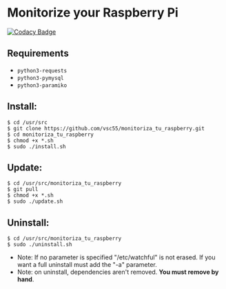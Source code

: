 # Monitorize your Raspberry Pi

[![Codacy Badge](https://api.codacy.com/project/badge/Grade/22be071ac81842888561769423f492e8)](https://app.codacy.com/app/vsc55/monitoriza_tu_raspberry?utm_source=github.com&utm_medium=referral&utm_content=vsc55/monitoriza_tu_raspberry&utm_campaign=Badge_Grade_Dashboard)


## Requirements
* `python3-requests`
* `python3-pymysql`
* `python3-paramiko`

## Install:
```
$ cd /usr/src
$ git clone https://github.com/vsc55/monitoriza_tu_raspberry.git
$ cd monitoriza_tu_raspberry
$ chmod +x *.sh
$ sudo ./install.sh
```

## Update:
```
$ cd /usr/src/monitoriza_tu_raspberry
$ git pull
$ chmod +x *.sh
$ sudo ./update.sh
```

## Uninstall:
```
$ cd /usr/src/monitoriza_tu_raspberry
$ sudo ./uninstall.sh
```

* Note: If no parameter is specified "/etc/watchful" is not erased. If you want a full uninstall must add the "-a" parameter.
* Note: on uninstall, dependencies aren't removed. **You must remove by hand**.
